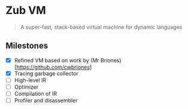 # Zub VM
> A super-fast, stack-based virtual machine for dynamic languages

## Milestones

- [x] Refined VM based on work by (Mr Briones)[https://github.com/cwbriones]
- [x] Tracing garbage collector
- [ ] High-level IR
- [ ] Optimizer
- [ ] Compilation of IR
- [ ] Profiler and disassembler
